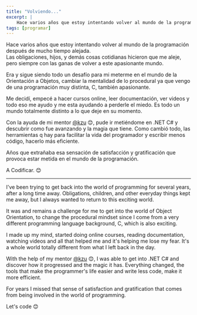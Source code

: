 ```yaml
---
title: "Volviendo..."
excerpt: |
    Hace varios años que estoy intentando volver al mundo de la programación después de mucho tiempo alejada.
tags: [programar]
---
```


Hace varios años que estoy intentando volver al mundo de la programación después de mucho tiempo alejada.  
Las obligaciones, hijos, y demás cosas cotidianas hicieron que me aleje, pero siempre con las ganas de volver a este apasionante mundo.  

Era y sigue siendo todo un desafío para mi meterme en el mundo de la Orientación a Objetos, cambiar la mentalidad de lo procedural ya que vengo de una programación muy distinta, C, también apasionante.

Me decidí, empecé a hacer cursos online, leer documentación, ver videos y todo eso me ayudo y me esta ayudando a perderle el miedo.  Es todo un mundo totalmente distinto a lo que deje en su momento.  

Con la ayuda de mi mentor [@kzu](https://github.com/kzu) 😊, pude ir metiéndome en .NET C# y descubrir como fue avanzando y la magia que tiene.  Como cambió todo, las herramientas q hay para facilitar la vida del programador y escribir menos código, hacerlo más eficiente.

Años que extrañaba esa sensación de satisfacción y gratificación que provoca estar metida en el mundo de la programación. 

A Codificar.  😊


---


I've been trying to get back into the world of programming for several years, after a long time away. Obligations, children, and other everyday things kept me away, but I always wanted to return to this exciting world.   

It was and remains a challenge for me to get into the world of Object Orientation, to change the procedural mindset since I come from a very different programming language background, C, which is also exciting.

I made up my mind, started doing online courses, reading documentation, watching videos and all that helped me and it's helping me lose my fear. It's a whole world totally different from what I left back in the day. 

With the help of my mentor [@kzu](https://github.com/kzu) 😊, I was able to get into .NET C# and discover how it progressed and the magic it has. Everything changed, the tools that make the programmer's life easier and write less code, make it more efficient.

For years I missed that sense of satisfaction and gratification that comes from being involved in the world of programming.  

Let's code 😊


